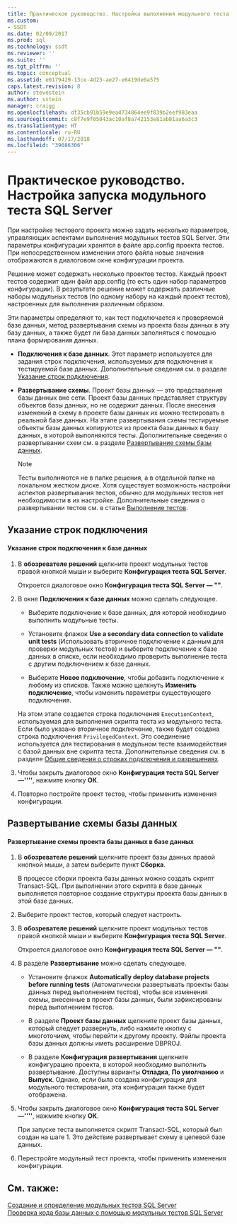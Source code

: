 ```yaml
---
title: Практическое руководство. Настройка выполнения модульного теста SQL Server | Документация Майкрософт
ms.custom:
- SSDT
ms.date: 02/09/2017
ms.prod: sql
ms.technology: ssdt
ms.reviewer: ''
ms.suite: ''
ms.tgt_pltfrm: ''
ms.topic: conceptual
ms.assetid: e0179429-13ce-4d23-ae27-e6419de0a575
caps.latest.revision: 8
author: stevestein
ms.author: sstein
manager: craigg
ms.openlocfilehash: df35cb91b59e9ea4734864ee9f839b2eef983eaa
ms.sourcegitcommit: c8f7e9f05043ac10af8a742153e81ab81aa6a3c3
ms.translationtype: HT
ms.contentlocale: ru-RU
ms.lasthandoff: 07/17/2018
ms.locfileid: "39086306"
---
```

# <a name="how-to-configure-sql-server-unit-test-execution"></a>Практическое руководство. Настройка запуска модульного теста SQL Server
При настройке тестового проекта можно задать несколько параметров, управляющих аспектами выполнения модульных тестов SQL Server. Эти параметры конфигурации хранятся в файле app.config проекта тестов. При непосредственном изменении этого файла новые значения отображаются в диалоговом окне конфигурации проекта.  
  
Решение может содержать несколько проектов тестов. Каждый проект тестов содержит один файл app.config (то есть один набор параметров конфигурации). В результате решение может содержать различные наборы модульных тестов (по одному набору на каждый проект тестов), настроенных для выполнения различным образом.  
  
Эти параметры определяют то, как тест подключается к проверяемой базе данных, метод развертывания схемы из проекта базы данных в эту базу данных, а также будет ли база данных заполняться с помощью плана формирования данных.  
  
-   **Подключения к базе данных**. Этот параметр используется для задания строк подключения, используемых для подключения к тестируемой базе данных. Дополнительные сведения см. в разделе [Указание строк подключения](#SpecifyConnectionStrings).  
  
-   **Развертывание схемы**. Проект базы данных — это представления базы данных вне сети. Проект базы данных представляет структуру объектов базы данных, но не содержит данных. После внесения изменений в схему в проекте базы данных их можно тестировать в реальной базе данных. На этапе развертывания схемы тестируемые объекты базы данных копируются из проекта базы данных в базу данных, в которой выполняются тесты. Дополнительные сведения о развертывании схем см. в разделе [Развертывание схемы базы данных](#DeployingDBSchema).  
  
    > [!NOTE]  
    > Тесты выполняются не в папке решения, а в отдельной папке на локальном жестком диске. Хотя существует возможность настройки аспектов развертывания тестов, обычно для модульных тестов нет необходимости в их настройке. Дополнительные сведения о развертывании тестов см. в статье [Выполнение тестов](http://msdn.microsoft.com/library/dd286680(VS.100).aspx).  
  
## <a name="SpecifyConnectionStrings"></a>Указание строк подключения  
  
#### <a name="to-specify-database-connection-strings"></a>Указание строк подключения к базе данных  
  
1.  В **обозревателе решений** щелкните проект модульных тестов правой кнопкой мыши и выберите **Конфигурация теста SQL Server**.  
  
    Откроется диалоговое окно **Конфигурация теста SQL Server — "<projectname>"**.  
  
2.  В окне **Подключения к базе данных** можно сделать следующее.  
  
    -   Выберите подключение к базе данных, для которой необходимо выполнить модульные тесты.  
  
    -   Установите флажок **Use a secondary data connection to validate unit tests** (Использовать вторичное подключение к данным для проверки модульных тестов) и выберите подключение к базе данных в списке, если необходимо проверить выполнение теста с другим подключением к базе данных.  
  
    -   Выберите **Новое подключение**, чтобы добавить подключение к любому из списков. Также можно щелкнуть **Изменить подключение**, чтобы изменить параметры существующего подключения.  
  
    На этом этапе создается строка подключения `ExecutionContext`, используемая для выполнения скрипта теста из модульного теста. Если было указано вторичное подключение, также будет создана строка подключения `PrivilegedContext`. Это соединение используется для тестирования в модульном тесте взаимодействия с базой данных вне скрипта теста. Дополнительные сведения см. в разделе [Общие сведения о строках подключения и разрешениях](../ssdt/overview-of-connection-strings-and-permissions.md).  
  
3.  Чтобы закрыть диалоговое окно **Конфигурация теста SQL Server —''<projectname>''**, нажмите кнопку **OК**.  
  
4.  Повторно постройте проект тестов, чтобы применить изменения конфигурации.  
  
## <a name="DeployingDBSchema"></a>Развертывание схемы базы данных  
  
#### <a name="to-deploy-to-a-database-the-schema-of-a-database-project"></a>Развертывание схемы проекта базы данных в базе данных  
  
1.  В **обозревателе решений** щелкните проект базы данных правой кнопкой мыши, а затем выберите пункт **Сборка**.  
  
    В процессе сборки проекта базы данных можно создать скрипт Transact\-SQL. При выполнении этого скрипта в базе данных выполняется повторное создание структуры проекта базы данных в этой базе данных.  
  
2.  Выберите проект тестов, который следует настроить.  
  
3.  В **обозревателе решений** щелкните проект модульных тестов правой кнопкой мыши и выберите **Конфигурация теста SQL Server**.  
  
    Откроется диалоговое окно **Конфигурация теста SQL Server — "<projectname>"**.  
  
4.  В разделе **Развертывание** можно сделать следующее.  
  
    -   Установите флажок **Automatically deploy database projects before running tests** (Автоматически развертывать проекты базы данных перед выполнением тестов), чтобы все изменения схемы, внесенные в проект базы данных, были зафиксированы перед выполнением тестов.  
  
    -   В разделе **Проект базы данных** щелкните проект базы данных, который следует развернуть, либо нажмите кнопку с многоточием, чтобы перейти к другому проекту. Файлы проекта базы данных должны иметь расширение DBPROJ.  
  
    -   В разделе **Конфигурация развертывания** щелкните конфигурацию проекта, в которой необходимо выполнить развертывание. Доступны варианты **Отладка**, **По умолчанию** и **Выпуск**. Однако, если была создана конфигурация для модульного тестирования, эта конфигурация также будет отображена.  
  
5.  Чтобы закрыть диалоговое окно **Конфигурация теста SQL Server —''<projectname>''**, нажмите кнопку **OК**.  
  
    При запуске теста выполняется скрипт Transact\-SQL, который был создан на шаге 1. Это действие развертывает схему в целевой базе данных.  
  
6.  Перестройте модульный тест проекта, чтобы применить изменения конфигурации.  
  
## <a name="see-also"></a>См. также:  
[Создание и определение модульных тестов SQL Server](../ssdt/creating-and-defining-sql-server-unit-tests.md)  
[Проверка кода базы данных с помощью модульных тестов SQL Server](../ssdt/verifying-database-code-by-using-sql-server-unit-tests.md)  
  
